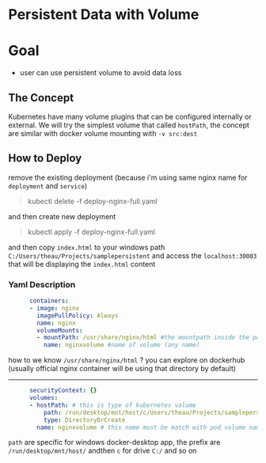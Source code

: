 # Persistent Data with Volume

# Goal 

- user can use persistent volume to avoid data loss

## The Concept

Kubernetes have many volume plugins that can be configured internally or external. We will try the simplest volume that called `hostPath`, the concept are similar with docker volume mounting with `-v src:dest` 

## How to Deploy

remove the existing deployment (because i'm using same nginx name for `deployment` and `service`)

> kubectl delete -f deploy-nginx-full.yaml

and then create new deployment

> kubectl apply -f deploy-nginx-full.yaml

and then copy `index.html` to your windows path `C:/Users/theau/Projects/samplepersistent` and access the `localhost:30003` that will be displaying the `index.html` content


### Yaml Description

```yaml
      containers:
      - image: nginx
        imagePullPolicy: Always
        name: nginx
        volumeMounts:
        - mountPath: /usr/share/nginx/html #the mountpath inside the pod
          name: nginxvolume #name of volume (any name)
```
how to we know `/usr/share/nginx/html` ? you can explore on dockerhub (usually official nginx container will be using that directory by default)

---

```yaml
      securityContext: {}
      volumes:
      - hostPath: # this is type of kubernetes volume
          path: /run/desktop/mnt/host/c/Users/theau/Projects/samplepersistent 
          type: DirectoryOrCreate
        name: nginxvolume # this name must be match with pod volume name above
```

`path` are specific for windows docker-desktop app, the prefix are `/run/desktop/mnt/host/` andthen `c` for drive `C:/` and so on
